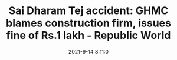---
"title": "Sai Dharam Tej accident: GHMC blames construction firm, issues fine of Rs.1 lakh - Republic World"
"date": "2021-9-14 8:11:0"
"feed_name": "GOOGLENEWSCONSTRUCTION"
"feed_website": "https://news.google.com/search?q=construction%2Bincident&hl=en-US&gl=US&ceid=US:en"
"feed_rss": "https://news.google.com/rss/search?q=construction%2Bincident&hl=en-US&gl=US&ceid=US:en"
"link": "https://www.republicworld.com/entertainment-news/regional-indian-cinema/sai-dharam-tej-accident-ghmc-blames-construction-firm-issues-fine-of-rs-dot-1-lakh.html"
"file": "_posts/2021-1-1-7b874e0f4124f0659693b3f2782151b0a9e4f2c5.md"
"accident": "1"
"drilling": "0"
"dead": "0"
"injured": "0"
---